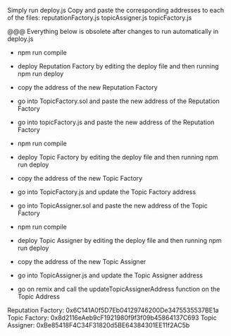 
Simply run deploy.js
Copy and paste the corresponding addresses to each of the files: reputationFactory.js topicAssigner.js topicFactory.js

@@@ Everything below is obsolete after changes to run automatically in deploy.js
- npm run compile
- deploy Reputation Factory by editing the deploy file and then running npm run deploy
- copy the address of the new Reputation Factory
- go into TopicFactory.sol and paste the new address of the Reputation Factory
- go into topicFactory.js and paste the new address of the Reputation Factory

- npm run compile
- deploy Topic Factory by editing the deploy file and then running npm run deploy
- copy the address of the new Topic Factory
- go into TopicFactory.js and update the Topic Factory address
- go into TopicAssigner.sol and paste the new address of the Topic Factory

- npm run compile
- deploy Topic Assigner by editing the deploy file and then running npm run deploy
- copy the address of the new Topic Assigner
- go into TopicAssigner.js and update the Topic Assigner address
- go on remix and call the updateTopicAssignerAddress function on the Topic Address

Reputation Factory: 0x6C141A0f5D7Eb04129746200De3475535537BE1a
Topic Factory: 0x8d2116eAeb9cF1921980f9f3f09b45864137C693
Topic Assigner: 0xBe85418F4C34F31820d5BE64384301EE11f2AC5b
